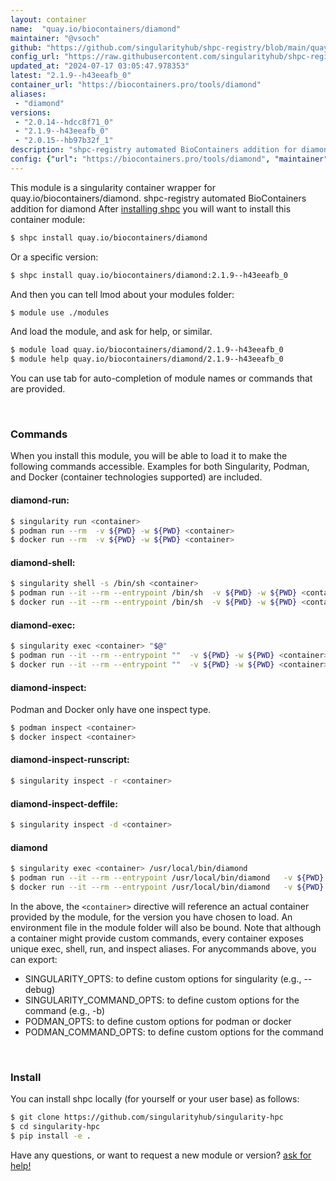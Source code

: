 ```yaml
---
layout: container
name:  "quay.io/biocontainers/diamond"
maintainer: "@vsoch"
github: "https://github.com/singularityhub/shpc-registry/blob/main/quay.io/biocontainers/diamond/container.yaml"
config_url: "https://raw.githubusercontent.com/singularityhub/shpc-registry/main/quay.io/biocontainers/diamond/container.yaml"
updated_at: "2024-07-17 03:05:47.978353"
latest: "2.1.9--h43eeafb_0"
container_url: "https://biocontainers.pro/tools/diamond"
aliases:
 - "diamond"
versions:
 - "2.0.14--hdcc8f71_0"
 - "2.1.9--h43eeafb_0"
 - "2.0.15--hb97b32f_1"
description: "shpc-registry automated BioContainers addition for diamond"
config: {"url": "https://biocontainers.pro/tools/diamond", "maintainer": "@vsoch", "description": "shpc-registry automated BioContainers addition for diamond", "latest": {"2.1.9--h43eeafb_0": "sha256:c3d56ca63d8061357ba0375d8d636519155b5601f6e93b807a827aa988f7e1d8"}, "tags": {"2.0.14--hdcc8f71_0": "sha256:275f3b3c587f8a40a39693db8acd91da8be6f053ff1426863da22061bd4e7957", "2.1.9--h43eeafb_0": "sha256:c3d56ca63d8061357ba0375d8d636519155b5601f6e93b807a827aa988f7e1d8", "2.0.15--hb97b32f_1": "sha256:192e0c2b5b9bffe0d7636af1e24ed83a1f5e3d4a20fcdd9cd62504fdeba6361d"}, "docker": "quay.io/biocontainers/diamond", "aliases": {"diamond": "/usr/local/bin/diamond"}}
---
```


This module is a singularity container wrapper for quay.io/biocontainers/diamond.
shpc-registry automated BioContainers addition for diamond
After [installing shpc](#install) you will want to install this container module:


```bash
$ shpc install quay.io/biocontainers/diamond
```

Or a specific version:

```bash
$ shpc install quay.io/biocontainers/diamond:2.1.9--h43eeafb_0
```

And then you can tell lmod about your modules folder:

```bash
$ module use ./modules
```

And load the module, and ask for help, or similar.

```bash
$ module load quay.io/biocontainers/diamond/2.1.9--h43eeafb_0
$ module help quay.io/biocontainers/diamond/2.1.9--h43eeafb_0
```

You can use tab for auto-completion of module names or commands that are provided.

<br>

### Commands

When you install this module, you will be able to load it to make the following commands accessible.
Examples for both Singularity, Podman, and Docker (container technologies supported) are included.

#### diamond-run:

```bash
$ singularity run <container>
$ podman run --rm  -v ${PWD} -w ${PWD} <container>
$ docker run --rm  -v ${PWD} -w ${PWD} <container>
```

#### diamond-shell:

```bash
$ singularity shell -s /bin/sh <container>
$ podman run --it --rm --entrypoint /bin/sh  -v ${PWD} -w ${PWD} <container>
$ docker run --it --rm --entrypoint /bin/sh  -v ${PWD} -w ${PWD} <container>
```

#### diamond-exec:

```bash
$ singularity exec <container> "$@"
$ podman run --it --rm --entrypoint ""  -v ${PWD} -w ${PWD} <container> "$@"
$ docker run --it --rm --entrypoint ""  -v ${PWD} -w ${PWD} <container> "$@"
```

#### diamond-inspect:

Podman and Docker only have one inspect type.

```bash
$ podman inspect <container>
$ docker inspect <container>
```

#### diamond-inspect-runscript:

```bash
$ singularity inspect -r <container>
```

#### diamond-inspect-deffile:

```bash
$ singularity inspect -d <container>
```


#### diamond

```bash
$ singularity exec <container> /usr/local/bin/diamond
$ podman run --it --rm --entrypoint /usr/local/bin/diamond   -v ${PWD} -w ${PWD} <container> -c " $@"
$ docker run --it --rm --entrypoint /usr/local/bin/diamond   -v ${PWD} -w ${PWD} <container> -c " $@"
```



In the above, the `<container>` directive will reference an actual container provided
by the module, for the version you have chosen to load. An environment file in the
module folder will also be bound. Note that although a container
might provide custom commands, every container exposes unique exec, shell, run, and
inspect aliases. For anycommands above, you can export:

 - SINGULARITY_OPTS: to define custom options for singularity (e.g., --debug)
 - SINGULARITY_COMMAND_OPTS: to define custom options for the command (e.g., -b)
 - PODMAN_OPTS: to define custom options for podman or docker
 - PODMAN_COMMAND_OPTS: to define custom options for the command

<br>

### Install

You can install shpc locally (for yourself or your user base) as follows:

```bash
$ git clone https://github.com/singularityhub/singularity-hpc
$ cd singularity-hpc
$ pip install -e .
```

Have any questions, or want to request a new module or version? [ask for help!](https://github.com/singularityhub/singularity-hpc/issues)